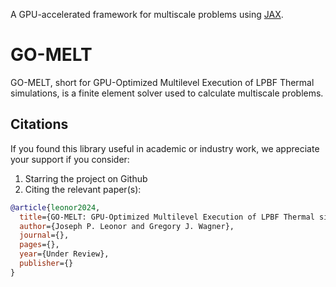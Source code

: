 A GPU-accelerated framework for multiscale problems using [JAX](https://github.com/google/jax). 

# GO-MELT
GO-MELT, short for GPU-Optimized Multilevel Execution of LPBF Thermal simulations, is a finite element solver used to calculate multiscale problems.

## Citations

If you found this library useful in academic or industry work, we appreciate your support if you consider:
1) Starring the project on Github
2) Citing the relevant paper(s):

```bibtex
@article{leonor2024,
  title={GO-MELT: GPU-Optimized Multilevel Execution of LPBF Thermal simulations},
  author={Joseph P. Leonor and Gregory J. Wagner},
  journal={},
  pages={},
  year={Under Review},
  publisher={}
}
```
